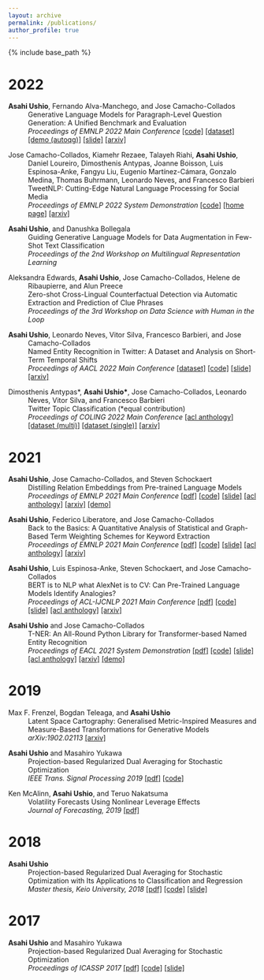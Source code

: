 ```yaml
---
layout: archive
permalink: /publications/
author_profile: true
---
```


{% include base_path %}

# 2022


<p style="margin-left: 40px; text-indent: -40px;">
<b>Asahi Ushio</b>, Fernando Alva-Manchego, and Jose Camacho-Collados <br>
Generative Language Models for Paragraph-Level Question Generation: A Unified Benchmark and Evaluation <br>
 <em>Proceedings of EMNLP 2022 Main Conference </em>
<a href="https://github.com/asahi417/lm-question-generation">[code]</a>
<a href="https://github.com/asahi417/lm-question-generation/blob/master/QG_BENCH.md">[dataset]</a>
<a href="https://autoqg.net/">[demo (autoqg)]</a>
<a href="https://www.slideshare.net/asahiushio1/202212-emnlp-generative-language-models-for-paragraphlevel-question-generation-254070567">[slide]</a>
<a href="https://arxiv.org/abs/2210.03992">[arxiv]</a>
</p>


<p style="margin-left: 40px; text-indent: -40px;">
Jose Camacho-Collados, Kiamehr Rezaee, Talayeh Riahi, <b>Asahi Ushio</b>, Daniel Loureiro, Dimosthenis Antypas, Joanne Boisson, Luis Espinosa-Anke, Fangyu Liu, Eugenio Martínez-Cámara, Gonzalo Medina, Thomas Buhrmann, Leonardo Neves, and Francesco Barbieri  <br>
TweetNLP: Cutting-Edge Natural Language Processing for Social Media <br>
 <em>Proceedings of EMNLP 2022 System Demonstration</em>
<a href="https://github.com/cardiffnlp/tweetnlp">[code]</a>
<a href="https://tweetnlp.org/">[home page]</a>
<a href="https://arxiv.org/abs/2206.14774">[arxiv]</a>
</p>

<p style="margin-left: 40px; text-indent: -40px;">
<b>Asahi Ushio</b>, and Danushka Bollegala <br>
Guiding Generative Language Models for Data Augmentation in Few-Shot Text Classification <br>
 <em>Proceedings of the 2nd Workshop on Multilingual Representation Learning </em>
</p>

<p style="margin-left: 40px; text-indent: -40px;">
Aleksandra Edwards, <b>Asahi Ushio</b>, Jose Camacho-Collados, Helene de Ribaupierre, and Alun Preece <br>
Zero-shot Cross-Lingual Counterfactual Detection via Automatic Extraction and Prediction of Clue Phrases <br>
 <em>Proceedings of the 3rd Workshop on Data Science with Human in the Loop</em>
</p>

<p style="margin-left: 40px; text-indent: -40px;">
<b>Asahi Ushio</b>, Leonardo Neves, Vitor Silva, Francesco Barbieri, and Jose Camacho-Collados <br>
Named Entity Recognition in Twitter: A Dataset and Analysis on Short-Term Temporal Shifts <br>
 <em>Proceedings of AACL 2022 Main Conference</em>
<a href="https://huggingface.co/datasets/tner/tweetner7">[dataset]</a>
<a href="https://github.com/asahi417/tner/tree/master/examples/tweetner7_paper">[code]</a>
<a href="https://www.slideshare.net/asahiushio1/202211-aacl-named-entity-recognition-in-twitter-a-dataset-and-analysis-on-shortterm-temporal-shifts">[slide]</a>
<a href="https://arxiv.org/abs/2210.03797">[arxiv]</a>
</p>

<p style="margin-left: 40px; text-indent: -40px;">
Dimosthenis Antypas*, <b>Asahi Ushio*</b>, Jose Camacho-Collados, Leonardo Neves, Vitor Silva, and Francesco Barbieri <br>
Twitter Topic Classification (*equal contribution)<br>
 <em>Proceedings of COLING 2022 Main Conference</em>
<a href="https://aclanthology.org/2022.coling-1.299/">[acl anthology]</a>
<a href="https://huggingface.co/datasets/cardiffnlp/tweet_topic_multi">[dataset (multi)]</a>
<a href="https://huggingface.co/datasets/cardiffnlp/tweet_topic_single">[dataset (single)]</a>
<a href="https://arxiv.org/abs/2209.09824">[arxiv]</a>
</p>


# 2021

<p style="margin-left: 40px; text-indent: -40px;">
<b>Asahi Ushio</b>, Jose Camacho-Collados, and Steven Schockaert <br>
Distilling Relation Embeddings from Pre-trained Language Models  <br>
 <em>Proceedings of EMNLP 2021 Main Conference</em>
<a href="https://aclanthology.org/2021.emnlp-main.712.pdf">[pdf]</a>
<a href="https://github.com/asahi417/relbert">[code]</a>
<a href="https://www.slideshare.net/asahiushio1/202111-emnlp-distilling-relation-embeddings-from-pretrained-language-models">[slide]</a>
<a href="https://aclanthology.org/2021.emnlp-main.712">[acl anthology]</a>
<a href="https://arxiv.org/abs/2110.15705">[arxiv]</a>
<a href="https://huggingface.co/spaces/relbert/Analogy">[demo]</a>
</p>

<p style="margin-left: 40px; text-indent: -40px;">
<b>Asahi Ushio</b>, Federico Liberatore, and Jose Camacho-Collados <br>
Back to the Basics: A Quantitative Analysis of Statistical and Graph-Based Term Weighting Schemes for Keyword Extraction <br>
 <em>Proceedings of EMNLP 2021 Main Conference</em>
<a href="https://aclanthology.org/2021.emnlp-main.638.pdf">[pdf]</a>
<a href="https://github.com/asahi417/kex">[code]</a>
<a href="https://www.slideshare.net/asahiushio1/202111-emnlp-back-to-the-basics-a-quantitative-analysis-of-statistical-and-graphbased-term-weighting-schemes-for-keyword-extraction">[slide]</a>
<a href="https://aclanthology.org/2021.emnlp-main.638">[acl anthology]</a>
<a href="https://arxiv.org/abs/2104.08028">[arxiv]</a>
</p>

<p style="margin-left: 40px; text-indent: -40px;">
<b>Asahi Ushio</b>, Luis Espinosa-Anke, Steven Schockaert, and Jose Camacho-Collados <br>
BERT is to NLP what AlexNet is to CV: Can Pre-Trained Language Models Identify Analogies? <br>
 <em>Proceedings of ACL-IJCNLP 2021 Main Conference</em>
<a href="https://aclanthology.org/2021.acl-long.280.pdf">[pdf]</a>
<a href="https://github.com/asahi417/analogy-language-model">[code]</a>
<a href="https://www.slideshare.net/asahiushio1/202105-acl-bert-is-to-nlp-what-alexnet-is-to-cv-can-pretrained-language-models-identify-analogies">[slide]</a>
<a href="https://aclanthology.org/2021.acl-long.280">[acl anthology]</a>
<a href="https://arxiv.org/abs/2105.04949">[arxiv]</a>
</p>

<p style="margin-left: 40px; text-indent: -40px;">
<b>Asahi Ushio</b> and Jose Camacho-Collados <br>
T-NER: An All-Round Python Library for Transformer-based Named Entity Recognition <br>
 <em>Proceedings of EACL 2021 System Demonstration</em>
<a href="https://www.aclweb.org/anthology/2021.eacl-demos.7.pdf">[pdf]</a>
<a href="https://github.com/asahi417/tner">[code]</a>
<a href="https://www.slideshare.net/asahiushio1/202104-eacl-tner-an-allround-python-library-for-transformerbased-named-entity-recognition">[slide]</a>
<a href="https://www.aclweb.org/anthology/2021.eacl-demos.7">[acl anthology]</a>
<a href="https://arxiv.org/abs/2209.12616">[arxiv]</a>
<a href="https://huggingface.co/spaces/tner/NER">[demo]</a>
</p>

# 2019

<p style="margin-left: 40px; text-indent: -40px;">
Max F. Frenzel, Bogdan Teleaga, and <b>Asahi Ushio</b> <br>
Latent Space Cartography: Generalised Metric-Inspired Measures and Measure-Based Transformations for Generative Models <br>
<em>arXiv:1902.02113</em>
<a href="https://arxiv.org/pdf/1902.02113">[arxiv]</a>
</p>


<p style="margin-left: 40px; text-indent: -40px;">
<b>Asahi Ushio</b> and Masahiro Yukawa <br>
Projection-based Regularized Dual Averaging for Stochastic Optimization <br>
 <em>IEEE Trans. Signal Processing 2019</em>
<a href="https://ieeexplore.ieee.org/abstract/document/8680689">[pdf]</a>
<a href="https://github.com/asahi417/StochasticOptimizers">[code]</a>
</p>

<p style="margin-left: 40px; text-indent: -40px;">
Ken McAlinn, <b>Asahi Ushio</b>, and Teruo Nakatsuma <br>
Volatility Forecasts Using Nonlinear Leverage Effects <br>
 <em>Journal of Forecasting, 2019</em>
<a href="https://arxiv.org/pdf/1605.06482.pdf">[pdf]</a>
</p>


# 2018

<p style="margin-left: 40px; text-indent: -40px;">
<b>Asahi Ushio</b><br>
Projection-based Regularized Dual Averaging for Stochastic Optimization with Its Applications to Classification and Regression <br>
 <em>Master thesis, Keio University, 2018</em>
<a href="2017_master_thesis.pdf">[pdf]</a>
<a href="https://github.com/asahi417/StochasticOptimizers">[code]</a>
<a href="https://www.slideshare.net/asahiushio1/201712-keio-university-projectionbased-regularized-dual-averaging-for-stochastic-optimization-with-its-applications-to-classification-and-regression">[slide]</a>
</p>

# 2017

<p style="margin-left: 40px; text-indent: -40px;">
<b>Asahi Ushio</b> and Masahiro Yukawa <br>
Projection-based Regularized Dual Averaging for Stochastic Optimization <br>
 <em>Proceedings of ICASSP 2017</em>
<a href="https://ieeexplore.ieee.org/abstract/document/7952568">[pdf]</a>
<a href="https://github.com/asahi417/StochasticOptimizers">[code]</a>
<a href="https://www.slideshare.net/asahiushio1/201703-icassp-projectionbased-dual-averaging-for-stochastic-sparse-optimization">[slide]</a>
</p>
